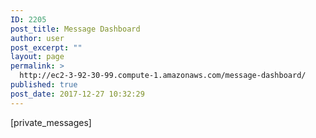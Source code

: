 ```yaml
---
ID: 2205
post_title: Message Dashboard
author: user
post_excerpt: ""
layout: page
permalink: >
  http://ec2-3-92-30-99.compute-1.amazonaws.com/message-dashboard/
published: true
post_date: 2017-12-27 10:32:29
---
```

[private_messages]